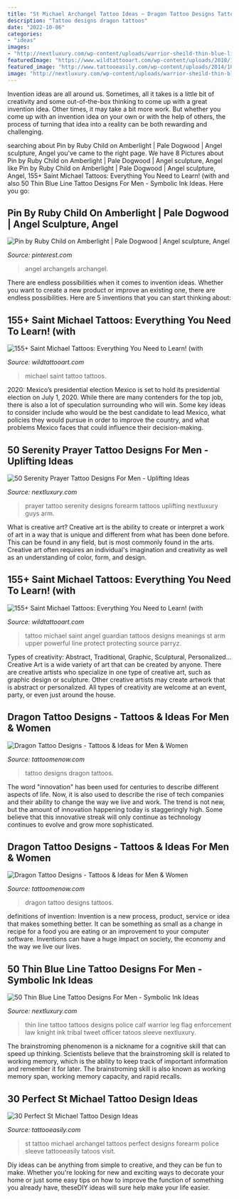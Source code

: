 ```yaml
---
title: "St Michael Archangel Tattoo Ideas ~ Dragon Tattoo Designs Tattoos"
description: "Tattoo designs dragon tattoos"
date: "2022-10-06"
categories:
- "ideas"
images:
- "http://nextluxury.com/wp-content/uploads/warrior-sheild-thin-blue-line-leg-calf-tattoos-for-men.jpg"
featuredImage: "https://www.wildtattooart.com/wp-content/uploads/2018/10/Saint-Michael-Tattoos-25101849.jpg"
featured_image: "http://www.tattooeasily.com/wp-content/uploads/2014/10/st-michael-tattoos-1.jpg"
image: "http://nextluxury.com/wp-content/uploads/warrior-sheild-thin-blue-line-leg-calf-tattoos-for-men.jpg"
---
```



Invention ideas are all around us. Sometimes, all it takes is a little bit of creativity and some out-of-the-box thinking to come up with a great invention idea. Other times, it may take a bit more work. But whether you come up with an invention idea on your own or with the help of others, the process of turning that idea into a reality can be both rewarding and challenging.

	

		
searching about Pin by Ruby Child on Amberlight | Pale Dogwood | Angel sculpture, Angel you've came to the right page. We have 8 Pictures about Pin by Ruby Child on Amberlight | Pale Dogwood | Angel sculpture, Angel like Pin by Ruby Child on Amberlight | Pale Dogwood | Angel sculpture, Angel, 155+ Saint Michael Tattoos: Everything You Need to Learn! (with and also 50 Thin Blue Line Tattoo Designs For Men - Symbolic Ink Ideas. Here you go:
		
    
## Pin By Ruby Child On Amberlight | Pale Dogwood | Angel Sculpture, Angel

<img loading=lazy src="https://i.pinimg.com/originals/7c/62/b4/7c62b46add49aa94543f395a60ad3c99.jpg" onerror="this.onerror=null;this.src='https://tse1.mm.bing.net/th?id=OIP.fSe2f7ejkPv0o11UDPpKoAHaLG&amp;pid=15.1';" alt="Pin by Ruby Child on Amberlight | Pale Dogwood | Angel sculpture, Angel">

_Source: pinterest.com_

>angel archangels archangel. 

	

There are endless possibilities when it comes to invention ideas. Whether you want to create a new product or improve an existing one, there are endless possibilities. Here are 5 inventions that you can start thinking about: 

    
## 155+ Saint Michael Tattoos: Everything You Need To Learn! (with

<img loading=lazy src="https://www.wildtattooart.com/wp-content/uploads/2018/10/Saint-Michael-Tattoos-25101870.jpg" onerror="this.onerror=null;this.src='https://tse2.mm.bing.net/th?id=OIP.qU-BFyDXEU4nSyx2Wa3hfwHaIt&amp;pid=15.1';" alt="155+ Saint Michael Tattoos: Everything You Need to Learn! (with">

_Source: wildtattooart.com_

>michael saint tattoo tattoos. 

	

2020: Mexico’s presidential election
Mexico is set to hold its presidential election on July 1, 2020. While there are many contenders for the top job, there is also a lot of speculation surrounding who will win. Some key ideas to consider include who would be the best candidate to lead Mexico, what policies they would pursue in order to improve the country, and what problems Mexico faces that could influence their decision-making.

    
## 50 Serenity Prayer Tattoo Designs For Men - Uplifting Ideas

<img loading=lazy src="http://nextluxury.com/wp-content/uploads/inenr-forearm-guys-serenity-prayer-tattoo-designs.png" onerror="this.onerror=null;this.src='https://tse1.mm.bing.net/th?id=OIP.fEJ9D4DpBV9gFlcsuDDYTAHaGP&amp;pid=15.1';" alt="50 Serenity Prayer Tattoo Designs For Men - Uplifting Ideas">

_Source: nextluxury.com_

>prayer tattoo serenity designs forearm tattoos uplifting nextluxury guys arm. 

	

What is creative art?
Creative art is the ability to create or interpret a work of art in a way that is unique and different from what has been done before. This can be found in any field, but is most commonly found in the arts. Creative art often requires an individual's imagination and creativity as well as an understanding of color, form, and design.

    
## 155+ Saint Michael Tattoos: Everything You Need To Learn! (with

<img loading=lazy src="https://www.wildtattooart.com/wp-content/uploads/2018/10/Saint-Michael-Tattoos-25101849.jpg" onerror="this.onerror=null;this.src='https://tse4.mm.bing.net/th?id=OIP.mdZxIsS-mnSEyWSq7WUqbQHaHa&amp;pid=15.1';" alt="155+ Saint Michael Tattoos: Everything You Need to Learn! (with">

_Source: wildtattooart.com_

>tattoo michael saint angel guardian tattoos designs meanings st arm upper powerful line protect protecting source parryz. 

	

Types of creativity: Abstract, Traditional, Graphic, Sculptural, Personalized...
Creative Art is a wide variety of art that can be created by anyone. There are creative artists who specialize in one type of creative art, such as graphic design or sculpture. Other creative artists may create artwork that is abstract or personalized. All types of creativity are welcome at an event, party, or even just around the house.

    
## Dragon Tattoo Designs - Tattoos &amp; Ideas For Men &amp; Women

<img loading=lazy src="https://www.tattoomenow.com/tattoo-designs/wp-content/uploads/2020/10/Dragon-Tattoo-55.jpg" onerror="this.onerror=null;this.src='https://tse4.mm.bing.net/th?id=OIP.pJ6DFaQQbriuH2JsU57TkwAAAA&amp;pid=15.1';" alt="Dragon Tattoo Designs - Tattoos &amp; Ideas for Men &amp; Women">

_Source: tattoomenow.com_

>tattoo designs dragon tattoos. 

	

The word "innovation" has been used for centuries to describe different aspects of life. Now, it is also used to describe the rise of tech companies and their ability to change the way we live and work. The trend is not new, but the amount of innovation happening today is staggeringly high. Some believe that this innovative streak will only continue as technology continues to evolve and grow more sophisticated.

    
## Dragon Tattoo Designs - Tattoos &amp; Ideas For Men &amp; Women

<img loading=lazy src="https://www.tattoomenow.com/tattoo-designs/wp-content/uploads/2020/10/Dragon-Tattoo-03.jpg" onerror="this.onerror=null;this.src='https://tse3.mm.bing.net/th?id=OIP.lKtDWcJHIDPwIZn6Ei5jvAAAAA&amp;pid=15.1';" alt="Dragon Tattoo Designs - Tattoos &amp; Ideas for Men &amp; Women">

_Source: tattoomenow.com_

>dragon tattoo designs tattoos. 

	

definitions of invention:
Invention is a new process, product, service or idea that makes something better. It can be something as small as a change in recipe for a food you are eating or an improvement to your computer software. Inventions can have a huge impact on society, the economy and the way we live our lives.

    
## 50 Thin Blue Line Tattoo Designs For Men - Symbolic Ink Ideas

<img loading=lazy src="http://nextluxury.com/wp-content/uploads/warrior-sheild-thin-blue-line-leg-calf-tattoos-for-men.jpg" onerror="this.onerror=null;this.src='https://tse1.mm.bing.net/th?id=OIP.RYsLR0xtHbuuSzTs3iiDSAHaHa&amp;pid=15.1';" alt="50 Thin Blue Line Tattoo Designs For Men - Symbolic Ink Ideas">

_Source: nextluxury.com_

>thin line tattoo tattoos designs police calf warrior leg flag enforcement law knight ink tribal tweet officer tatoos sleeve nextluxury. 

	

The brainstroming phenomenon is a nickname for a cognitive skill that can speed up thinking. Scientists believe that the brainstroming skill is related to working memory, which is the ability to keep track of important information and remember it for later. The brainstroming skill is also known as working memory span, working memory capacity, and rapid recalls.

    
## 30 Perfect St Michael Tattoo Design Ideas

<img loading=lazy src="http://www.tattooeasily.com/wp-content/uploads/2014/10/st-michael-tattoos-1.jpg" onerror="this.onerror=null;this.src='https://tse4.mm.bing.net/th?id=OIP.5NlUvJWJWxftbecxKUoiDwHaKe&amp;pid=15.1';" alt="30 Perfect St Michael Tattoo Design Ideas">

_Source: tattooeasily.com_

>st tattoo michael archangel tattoos perfect designs forearm police sleeve tattooeasily tatoos visit. 

	

Diy ideas can be anything from simple to creative, and they can be fun to make. Whether you're looking for new and exciting ways to decorate your home or just some easy tips on how to improve the function of something you already have, theseDIY ideas will sure help make your life easier.

